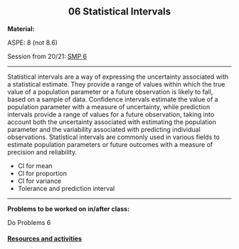 <h2 align="center">06 Statistical Intervals</h2
<p><strong>Material:</strong></p>
<p>ASPE: 8 (not 8.6)</p>
<p>Session from 20/21: <a target="_blank" href="https://youtu.be/lY7hLitDi-U">SMP 6</a></p>

<hr />

Statistical intervals are a way of expressing the uncertainty associated with a statistical estimate. They provide a range of values within which the true value of a population parameter or a future observation is likely to fall, based on a sample of data. Confidence intervals estimate the value of a population parameter with a measure of uncertainty, while prediction intervals provide a range of values for a future observation, taking into account both the uncertainty associated with estimating the population parameter and the variability associated with predicting individual observations. Statistical intervals are commonly used in various fields to estimate population parameters or future outcomes with a measure of precision and reliability.

<ul>
     <li>CI for mean</li>
     <li>CI for proportion</li>
     <li>CI for variance</li>
     <li>Tolerance and prediction interval</li>
     
</ul>
<hr />
<p><strong>Problems to be worked on in/after class:</strong></p>
<p>Do Problems 6</p>

#### [Resources and activities](https://viaucdk-my.sharepoint.com/:f:/g/personal/rib_viauc_dk/EoY5rMCapgZLjtOdxkhvvVoBh_QnTKnGGcTPPM5vjoHd4w?e=Itlujg)
